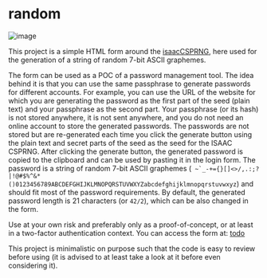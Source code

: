 # random

![image](https://github.com/user-attachments/assets/6d9b80c4-6cef-499a-95bb-a2f65d94138e)

This project is a simple HTML form around the [isaacCSPRNG](https://github.com/macmcmeans/isaacCSPRNG), here used for the generation of a string of random 7-bit ASCII graphemes.

The form can be used as a POC of a password management tool. The idea behind it is that you can use the same passphrase to generate passwords for different accounts. For example, you can use the URL of the website for which you are generating the password as the first part of the seed (plain text) and your passphrase as the second part. Your passphrase (or its hash) is not stored anywhere, it is not sent anywhere, and you do not need an online account to store the generated passwords. The passwords are not stored but are re-generated each time you click the generate button using the plain text and secret parts of the seed as the seed for the ISAAC CSPRNG. After clicking the generate button, the generated password is copied to the clipboard and can be used by pasting it in the login form. The password is a string of random 7-bit ASCII graphemes (``` ~`_-+={}[]<>/,.:;?|!@#$%^&*()0123456789ABCDEFGHIJKLMNOPQRSTUVWXYZabcdefghijklmnopqrstuvwxyz```) and should fit most of the password requirements. By default, the generated password length is 21 characters (or ```42/2```), which can be also changed in the form.

Use at your own risk and preferably only as a proof-of-concept, or at least in a two-factor authentication context. You can access the form at: [todo](todo)

This project is minimalistic on purpose such that the code is easy to review before using (it is advised to at least take a look at it before even considering it).
